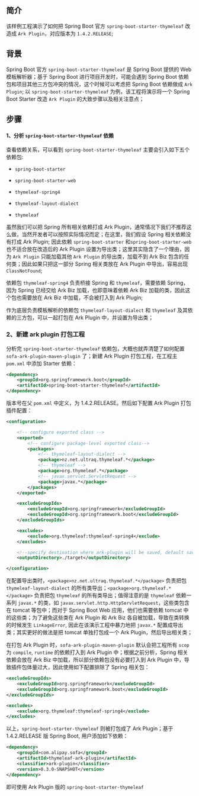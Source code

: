 ## 简介
该样例工程演示了如何把 Spring Boot 官方 `spring-boot-starter-thymeleaf` 改造成 `Ark Plugin`，对应版本为 `1.4.2.RELEASE`; 

## 背景
Spring Boot 官方 `spring-boot-starter-thymeleaf` 是 Spring Boot 提供的 Web 模板解析器；基于 Spring Boot 进行项目开发时，可能会遇到 Spring Boot 依赖包和项目其他三方包冲突的情况，这个时候可以考虑把 Spring Boot 依赖做成 `Ark Plugin`; 以 `spring-boot-starter-thymeleaf` 为例，该工程将演示将一个 Spring Boot Starter 改造 `Ark Plugin` 的大致步骤以及相关注意点；

## 步骤
#### 1、分析 `spring-boot-starter-thymeleaf` 依赖
查看依赖关系，可以看到 `spring-boot-starter-thymeleaf` 主要会引入如下五个依赖包:

+ `spring-boot-starter`

+ `spring-boot-starter-web`

+ `thymeleaf-spring4`

+ `thymeleaf-layout-dialect`

+ `thymeleaf`

虽然我们可以把 Spring 所有相关依赖打成 Ark Plugin，通常情况下我们不推荐这么做，当然开发者可以按照实际情况而定；在这里，我们假设 Spring 相关依赖没有打成 Ark Plugin; 因此依赖 `spring-boot-starter` 和`spring-boot-starter-web` 也不适合放在改造后的 Ark Plugin 设置为导出类；这里其实隐含了一个理由，因为 `Ark Plugin` 只能加载其他 `Ark Plugin` 的导出类，加载不到 Ark Biz 包含的任何类；因此如果只把这一部分 Spring 相关类放在 Ark Plugin 中导出，容易出现 `ClassNotFound`; 

依赖包 `thymeleaf-spring4` 负责桥接 Spring 和 `thymeleaf`，需要依赖 Spring，因为 Spring 已经交给 Ark Biz 加载，也即意味着依赖 Ark Biz 加载的类，因此这个包也需要放在 Ark Biz 中加载，不会被打入到 Ark Plugin;

作为底层负责模板解析的依赖包 `thymeleaf-layout-dialect` 和 `thymeleaf` 及其依赖的三方包，可以一起打包在 Ark Plugin 中，并设置为导出类；

### 2、新建 ark plugin 打包工程
分析完 `spring-boot-starter-thymeleaf` 依赖包，大概也就弄清楚了如何配置 `sofa-ark-plugin-maven-plugin` 了；新建 Ark Plugin 打包工程，在工程主 `pom.xml` 中添加 Starter 依赖：

```xml
<dependency>
    <groupId>org.springframework.boot</groupId>
    <artifactId>spring-boot-starter-thymeleaf</artifactId>
</dependency>
```
版本号在父 `pom.xml` 中定义，为 1.4.2.RELEASE。然后如下配置 Ark Plugin 打包插件配置：

```xml
<configuration>

    <!-- configure exported class -->
    <exported>
        <!-- configure package-level exported class-->
        <packages>
            <!-- thymeleaf-layout-dialect -->
            <package>nz.net.ultraq.thymeleaf.*</package>
            <!-- thymeleaf -->
            <package>org.thymeleaf.*</package>
            <!-- javax.servlet.ServletRequest -->
            <package>javax.*</package>
        </packages>
    </exported>

    <excludeGroupIds>
        <excludeGroupId>org.springframework</excludeGroupId>
        <excludeGroupId>org.springframework.boot</excludeGroupId>
    </excludeGroupIds>

    <excludes>
        <exclude>org.thymeleaf:thymeleaf-spring4</exclude>
    </excludes>

    <!--specify destination where ark-plugin will be saved, default saved to ${project.build.directory}-->
    <outputDirectory>./target</outputDirectory>

</configuration>
```

在配置导出类时，`<package>nz.net.ultraq.thymeleaf.*</package>` 负责把包 `thymeleaf-layout-dialect` 的所有类导出；`<package>org.thymeleaf.*</package>` 负责把包 `thymeleaf` 的所有类导出；值得注意的是 `thymeleaf` 依赖一系列 `javax.*` 的类，如 `javax.servlet.http.HttpServletRequest`，这些类包含在 tomcat 等包中；而对于 Spring Boot Web 应用，他们也需要依赖 tomcat 中的这些类；为了避免这些类在 Ark Plugin 和 Ark Biz 各自被加载，导致在类转换的时候发生 `LinkageError`, 因此在该演示工程中暴力地把 `javax.*` 配置成导出类；其实更好的做法是把 tomcat 单独打包成一个 Ark Plugin，然后导出相关类；

在打包 Ark Plugin 时，`sofa-ark-plugin-maven-plugin` 默认会把工程所有 `scop` 为 `compile`, `runtime` 的依赖打入到 Ark Plugin 中；根据之前分析，Spring 相关依赖会放在 Ark Biz 中加载，所以部分依赖包没有必要打入到 Ark Plugin 中，导致插件包体量过大，因此使用如下配置排除了 Spring 相关包：

```xml
<excludeGroupIds>
    <excludeGroupId>org.springframework</excludeGroupId>
    <excludeGroupId>org.springframework.boot</excludeGroupId>
</excludeGroupIds>

<excludes>
    <exclude>org.thymeleaf:thymeleaf-spring4</exclude>
</excludes>
```

以上，`spring-boot-starter-thymeleaf` 则被打包成了 Ark Plugin；基于 1.4.2.RELEASE 版 Spring Boot, 用户添加如下依赖：

```xml
<dependency>
    <groupId>com.alipay.sofa</groupId>
    <artifactId>thymeleaf-ark-plugin</artifactId>
    <classifier>ark-plugin</classifier>
    <version>0.3.0-SNAPSHOT</version>
</dependency>
```

即可使用 Ark Plugin 版的 `spring-boot-starter-thymeleaf`